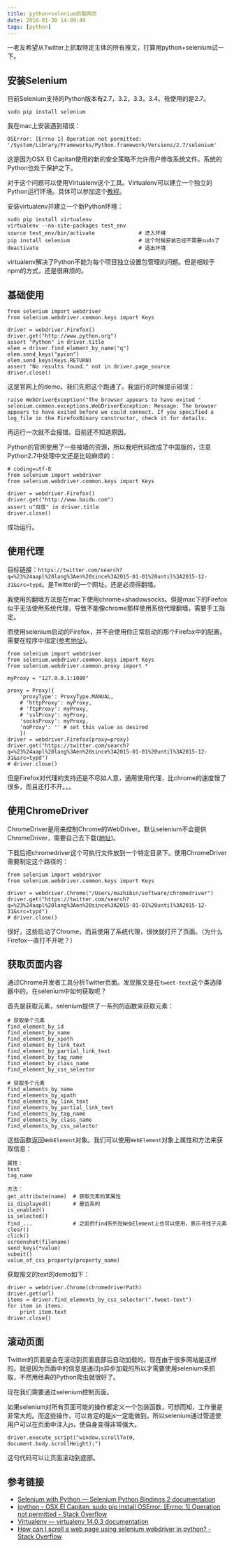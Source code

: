 ```yaml
---
title: python+selenium抓取网页
date: 2016-01-30 14:09:49
tags: [python]
---
```


一老友希望从Twitter上抓取特定主体的所有推文，打算用python+selenium试一下。

## 安装Selenium
目前Selenium支持的Python版本有2.7，3.2，3.3，3.4。我使用的是2.7。

    sudo pip install selenium

我在mac上安装遇到错误：

    OSError: [Errno 1] Operation not permitted: '/System/Library/Frameworks/Python.framework/Versions/2.7/selenium'

这是因为OSX El Capitan使用的新的安全策略不允许用户修改系统文件。系统的Python也处于保护之下。

对于这个问题可以使用Virtualenv这个工具。Virtualenv可以建立一个独立的Python运行环境。具体可以参加这个[教程][virtualenv]。

安装virtualenv并建立一个新Python环境：

```
sudo pip install virtualenv
virtualenv --no-site-packages test_env
source test_env/bin/activate              # 进入环境
pip install selenium                      # 这个时候安装已经不需要sudo了
deactivate                                # 退出环境
```

virtualenv解决了Python不能为每个项目独立设置包管理的问题。但是相较于npm的方式，还是很麻烦的。

## 基础使用

```
from selenium import webdriver
from selenium.webdriver.common.keys import Keys

driver = webdriver.Firefox()
driver.get("http://www.python.org")
assert "Python" in driver.title
elem = driver.find_element_by_name("q")
elem.send_keys("pycon")
elem.send_keys(Keys.RETURN)
assert "No results found." not in driver.page_source
driver.close()
```

这是官网上的demo。我们先把这个跑通了。我运行的时候提示错误：

```
raise WebDriverException("The browser appears to have exited "
selenium.common.exceptions.WebDriverException: Message: The browser appears to have exited before we could connect. If you specified a log_file in the FirefoxBinary constructor, check it for details.
```

再运行一次就不会报错。目前还不知道原因。

Python的官网使用了一些被墙的资源，所以我吧代码改成了中国版的，注意Python2.7中处理中文还是比较麻烦的：

```
# coding=utf-8
from selenium import webdriver
from selenium.webdriver.common.keys import Keys

driver = webdriver.Firefox()
driver.get("http://www.baidu.com")
assert u"百度" in driver.title
driver.close()
```

成功运行。

## 使用代理
目标链接：`https://twitter.com/search?q=%23%24aapl%20lang%3Aen%20since%3A2015-01-01%20until%3A2015-12-31&src=typd`。是Twitter的一个网址。还是必须得翻墙。

我使用的翻墙方法是在mac下使用chrome+shadowsocks。但是mac下的Firefox似乎无法使用系统代理，导致不能像chrome那样使用系统代理翻墙，需要手工指定。

而使用selenium启动的Firefox，并不会使用你正常启动的那个Firefox中的配置。需要在程序中指定([参考地址][firefox_proxy])。

```
from selenium import webdriver
from selenium.webdriver.common.keys import Keys
from selenium.webdriver.common.proxy import *

myProxy = "127.0.0.1:1080"

proxy = Proxy({
    'proxyType': ProxyType.MANUAL,
    # 'httpProxy': myProxy,
    # 'ftpProxy': myProxy,
    # 'sslProxy': myProxy,
    'socksProxy': myProxy,
    'noProxy': '' # set this value as desired
    })
driver = webdriver.Firefox(proxy=proxy)
driver.get("https://twitter.com/search?q=%23%24aapl%20lang%3Aen%20since%3A2015-01-01%20until%3A2015-12-31&src=typd")
# driver.close()
```

但是Firefox对代理的支持还是不尽如人意，通用使用代理，比chrome的速度慢了很多，而且还打不开。。。

## 使用ChromeDriver
ChromeDriver是用来控制Chrome的WebDriver。默认selenium不会提供ChromeDriver，需要自己去下载([地址][ChromeDriver])。

下载后把chromedriver这个可执行文件放到一个特定目录下。使用ChromeDriver需要制定这个路径的：

```
from selenium import webdriver
from selenium.webdriver.common.keys import Keys

driver = webdriver.Chrome("/Users/mazhibin/software/chromedriver")
driver.get("https://twitter.com/search?q=%23%24aapl%20lang%3Aen%20since%3A2015-01-01%20until%3A2015-12-31&src=typd")
# driver.close()
```

很好，这些启动了Chrome，而且使用了系统代理，很快就打开了页面。（为什么Firefox一直打不开呢？）

## 获取页面内容
通过Chrome开发者工具分析Twitter页面。发现推文是在`tweet-text`这个类选择器中的。在selenium中如何获取呢？

首先是获取元素，selenium提供了一系列的函数来获取元素：

```
# 获取单个元素
find_element_by_id
find_element_by_name
find_element_by_xpath
find_element_by_link_text
find_element_by_partial_link_text
find_element_by_tag_name
find_element_by_class_name
find_element_by_css_selector

# 获取多个元素
find_elements_by_name
find_elements_by_xpath
find_elements_by_link_text
find_elements_by_partial_link_text
find_elements_by_tag_name
find_elements_by_class_name
find_elements_by_css_selector
```

这些函数返回`WebElement`对象。我们可以使用`WebElement`对象上属性和方法来获取信息：

```
属性：
text
tag_name

方法：
get_attribute(name)  # 获取元素的某属性
is_displayed()       # 是否系列
is_enabled()
is_selected()
find_...             # 之前的find系列在WebElement上也可以使用，表示寻找子元素
clear()
click()
screenshot(filename)
send_keys(*value)
submit()
value_of_css_property(property_name)
```

获取推文的text的demo如下：

```
driver = webdriver.Chrome(chromedriverPath)
driver.get(url)
items = driver.find_elements_by_css_selector(".tweet-text")
for item in items:
    print item.text
driver.close()
```

## 滚动页面
Twitter的页面是会在滚动到页面底部后自动加载的。现在由于很多网站是这样的。就是因为页面中的信息是通过js异步加载的所以才需要使用selenium来抓取，不然用经典的Python爬虫就很好了。

现在我们需要通过selenium控制页面。

如果selenium对所有页面可能的操作都定义一个包装函数，可想而知，工作量是非常大的。而这些操作，可以肯定的是js一定能做到。所以selenium通过管道使用户可以在页面中注入js，使自身变得非常强大。

```
driver.execute_script("window.scrollTo(0, document.body.scrollHeight);")
```

这句代码可以让页面滚动到底部。



## 参考链接
-  [Selenium with Python — Selenium Python Bindings 2 documentation](http://selenium-python.readthedocs.org/)
- [ipython - OSX El Capitan: sudo pip install OSError: [Errno: 1] Operation not permitted - Stack Overflow](http://stackoverflow.com/questions/33004708/osx-el-capitan-sudo-pip-install-oserror-errno-1-operation-not-permitted)
- [Virtualenv — virtualenv 14.0.3 documentation](https://virtualenv.pypa.io/en/latest/index.html)
- [How can I scroll a web page using selenium webdriver in python? - Stack Overflow](http://stackoverflow.com/questions/20986631/how-can-i-scroll-a-web-page-using-selenium-webdriver-in-python)

[virtualenv]: http://www.liaoxuefeng.com/wiki/0014316089557264a6b348958f449949df42a6d3a2e542c000/001432712108300322c61f256c74803b43bfd65c6f8d0d0000 "virtualenv - 廖雪峰的官方网站"
[firefox_proxy]: http://stackoverflow.com/questions/18719980/proxy-selenium-python-firefox "Proxy Selenium Python Firefox - Stack Overflow"
[ChromeDriver]: https://sites.google.com/a/chromium.org/chromedriver/getting-started "Getting started - ChromeDriver - WebDriver for Chrome"